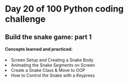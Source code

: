<h1>Day 20 of 100 Python coding challenge</h1>
<h2>Build the snake game: part 1</h2>
<h4>Concepts learned and practiced:</h4>
<li>Screen Setup and Creating a Snake Body
<li>Animating the Snake Segments on Screen
<li>Create a Snake Class & Move to OOP
<li>How to Control the Snake with a Keypress
